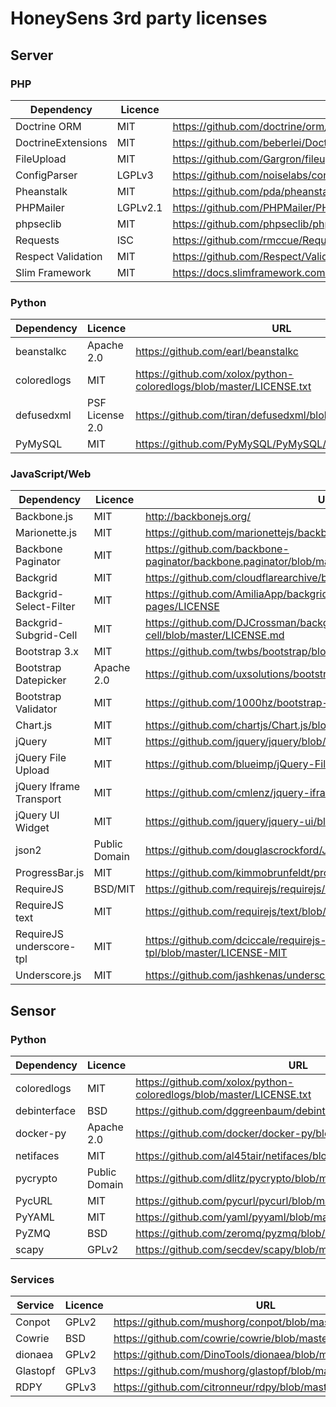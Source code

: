 # HoneySens 3rd party licenses

## Server

### PHP

| Dependency | Licence | URL |
| --- | --- | --- |
| Doctrine ORM | MIT | https://github.com/doctrine/orm/blob/master/LICENSE |
| DoctrineExtensions | MIT | https://github.com/beberlei/DoctrineExtensions/blob/master/LICENSE |
| FileUpload | MIT | https://github.com/Gargron/fileupload/blob/master/LICENSE |
| ConfigParser | LGPLv3 | https://github.com/noiselabs/configparser.php/blob/master/LICENSE |
| Pheanstalk | MIT | https://github.com/pda/pheanstalk/blob/master/LICENSE |
| PHPMailer | LGPLv2.1 | https://github.com/PHPMailer/PHPMailer/blob/master/LICENSE |
| phpseclib | MIT | https://github.com/phpseclib/phpseclib/blob/master/LICENSE |
| Requests | ISC | https://github.com/rmccue/Requests/blob/master/LICENSE |
| Respect Validation | MIT | https://github.com/Respect/Validation/blob/master/LICENSE |
| Slim Framework | MIT | https://docs.slimframework.com/

### Python

| Dependency | Licence | URL |
| --- | --- | --- |
| beanstalkc | Apache 2.0 | https://github.com/earl/beanstalkc |
| coloredlogs | MIT | https://github.com/xolox/python-coloredlogs/blob/master/LICENSE.txt |
| defusedxml | PSF License 2.0 | https://github.com/tiran/defusedxml/blob/master/LICENSE |
| PyMySQL | MIT | https://github.com/PyMySQL/PyMySQL/blob/master/LICENSE |

### JavaScript/Web

| Dependency | Licence | URL |
| --- | --- | --- |
| Backbone.js | MIT | http://backbonejs.org/ |
| Marionette.js | MIT | https://github.com/marionettejs/backbone.marionette/blob/master/license.txt |
| Backbone Paginator | MIT | https://github.com/backbone-paginator/backbone.paginator/blob/master/LICENSE-MIT |
| Backgrid | MIT | https://github.com/cloudflarearchive/backgrid/blob/master/LICENSE-MIT |
| Backgrid-Select-Filter | MIT | https://github.com/AmiliaApp/backgrid-select-filter/blob/gh-pages/LICENSE |
| Backgrid-Subgrid-Cell | MIT | https://github.com/DJCrossman/backgrid-subgrid-cell/blob/master/LICENSE.md |
| Bootstrap 3.x | MIT | https://github.com/twbs/bootstrap/blob/master/LICENSE |
| Bootstrap Datepicker | Apache 2.0 | https://github.com/uxsolutions/bootstrap-datepicker/blob/master/LICENSE |
| Bootstrap Validator | MIT | https://github.com/1000hz/bootstrap-validator/blob/master/LICENSE |
| Chart.js | MIT | https://github.com/chartjs/Chart.js/blob/master/LICENSE.md |
| jQuery | MIT | https://github.com/jquery/jquery/blob/master/LICENSE.txt |
| jQuery File Upload | MIT | https://github.com/blueimp/jQuery-File-Upload/blob/master/LICENSE.txt |
| jQuery Iframe Transport | MIT | https://github.com/cmlenz/jquery-iframe-transport/blob/master/LICENSE |
| jQuery UI Widget | MIT | https://github.com/jquery/jquery-ui/blob/master/LICENSE.txt |
| json2 | Public Domain | https://github.com/douglascrockford/JSON-js/blob/master/json2.js |
| ProgressBar.js | MIT | https://github.com/kimmobrunfeldt/progressbar.js/blob/master/LICENSE |
| RequireJS | BSD/MIT | https://github.com/requirejs/requirejs/blob/master/LICENSE |
| RequireJS text | MIT | https://github.com/requirejs/text/blob/master/LICENSE |
| RequireJS underscore-tpl | MIT | https://github.com/dciccale/requirejs-underscore-tpl/blob/master/LICENSE-MIT |
| Underscore.js | MIT | https://github.com/jashkenas/underscore/blob/master/LICENSE |

## Sensor

### Python

| Dependency | Licence | URL |
| --- | --- | --- |
| coloredlogs | MIT | https://github.com/xolox/python-coloredlogs/blob/master/LICENSE.txt |
| debinterface | BSD | https://github.com/dggreenbaum/debinterface/blob/master/LICENSE |
| docker-py | Apache 2.0 | https://github.com/docker/docker-py/blob/master/LICENSE |
| netifaces | MIT | https://github.com/al45tair/netifaces/blob/master/LICENSE |
| pycrypto | Public Domain | https://github.com/dlitz/pycrypto/blob/master/COPYRIGHT |
| PycURL | MIT | https://github.com/pycurl/pycurl/blob/master/COPYING-MIT |
| PyYAML | MIT | https://github.com/yaml/pyyaml/blob/master/LICENSE |
| PyZMQ | BSD | https://github.com/zeromq/pyzmq/blob/master/COPYING.BSD |
| scapy | GPLv2 | https://github.com/secdev/scapy/blob/master/LICENSE |

### Services

| Service | Licence | URL |
| --- | --- | --- |
| Conpot | GPLv2 | https://github.com/mushorg/conpot/blob/master/LICENSE.txt |
| Cowrie | BSD | https://github.com/cowrie/cowrie/blob/master/docs/LICENSE.rst |
| dionaea | GPLv2 | https://github.com/DinoTools/dionaea/blob/master/LICENSE |
| Glastopf | GPLv3 | https://github.com/mushorg/glastopf/blob/master/GPL |
| RDPY | GPLv3 | https://github.com/citronneur/rdpy/blob/master/LICENSE |
